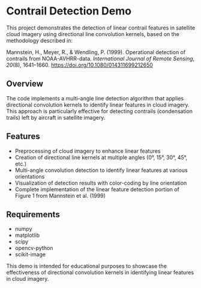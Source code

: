 # Contrail Detection Demo

This project demonstrates the detection of linear contrail features in satellite cloud imagery using directional line convolution kernels, based on the methodology described in:

Mannstein, H., Meyer, R., & Wendling, P. (1999). Operational detection of contrails from NOAA-AVHRR-data. *International Journal of Remote Sensing*, *20*(8), 1641–1660. https://doi.org/10.1080/014311699212650

## Overview

The code implements a multi-angle line detection algorithm that applies directional convolution kernels to identify linear features in cloud imagery. This approach is particularly effective for detecting contrails (condensation trails) left by aircraft in satellite imagery.

## Features

- Preprocessing of cloud imagery to enhance linear features
- Creation of directional line kernels at multiple angles (0°, 15°, 30°, 45°, etc.)
- Multi-angle convolution detection to identify linear features at various orientations
- Visualization of detection results with color-coding by line orientation
- Complete implementation of the linear feature detection portion of Figure 1 from Mannstein et al. (1999)

## Requirements

- numpy
- matplotlib
- scipy
- opencv-python
- scikit-image

This demo is intended for educational purposes to showcase the effectiveness of directional convolution kernels in identifying linear features in cloud imagery.
